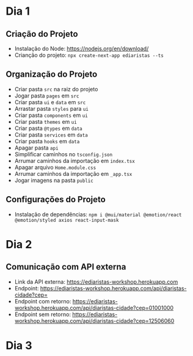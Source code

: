 # Dia 1

## Criação do Projeto
- Instalação do Node: https://nodejs.org/en/download/
- Crianção do projeto: `npx create-next-app ediaristas --ts`

## Organização do Projeto
- Criar pasta `src` na raiz do projeto
- Jogar pasta `pages` em `src`
- Criar pasta `ui` e `data` em `src`
- Arrastar pasta `styles` para `ui`
- Criar pasta `components` em `ui`
- Criar pasta `themes` em `ui`
- Criar pasta `@types` em `data`
- Criar pasta `services` em `data`
- Criar pasta `hooks` em `data`
- Apagar pasta `api`
- Simplificar caminhos no `tsconfig.json`
- Arrumar caminhos da importação em `index.tsx`
- Apagar arquivo `Home.module.css`
- Arrumar caminhos da importação em `_app.tsx`
- Jogar imagens na pasta `public`

## Configurações do Projeto
- Instalação de dependências: `npm i @mui/material @emotion/react @emotion/styled axios react-input-mask`

# Dia 2

## Comunicação com API externa
- Link da API externa: https://ediaristas-workshop.herokuapp.com
- Endpoint: https://ediaristas-workshop.herokuapp.com/api/diaristas-cidade?cep=
- Endpoint com retorno: https://ediaristas-workshop.herokuapp.com/api/diaristas-cidade?cep=01001000
- Endpoint sem retorno: https://ediaristas-workshop.herokuapp.com/api/diaristas-cidade?cep=12506060 

# Dia 3



